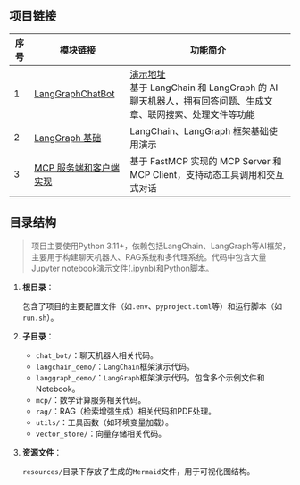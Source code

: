 ## 项目链接

| 序号  | 模块链接                                                         | 功能简介                                                                                           |
|-----|--------------------------------------------------------------|------------------------------------------------------------------------------------------------|
| 1   | [LangGraphChatBot](https://github.com/kdjlyy/LangGraphChatBot) | [演示地址](http://14.103.121.86:8090/)<br>基于 LangChain 和 LangGraph 的 AI 聊天机器人，拥有回答问题、生成文章、联网搜索、处理文件等功能 |
| 2   | [LangGraph 基础](./langgraph_demo/README.md) | LangChain、LangGraph 框架基础使用演示 |
| 3   | [MCP 服务端和客户端实现](./mcp/README.md) | 基于 FastMCP 实现的 MCP Server 和 MCP Client，支持动态工具调用和交互式对话 |                                                                                                 |

## 目录结构

> 项目主要使用Python 3.11+，依赖包括LangChain、LangGraph等AI框架，主要用于构建聊天机器人、RAG系统和多代理系统。代码中包含大量Jupyter notebook演示文件(.ipynb)和Python脚本。

1. **根目录**：

   包含了项目的主要配置文件（如`.env`、`pyproject.toml`等）和运行脚本（如`run.sh`）。

2. **子目录**：
   - `chat_bot/`：聊天机器人相关代码。
   - `langchain_demo/`：`LangChain`框架演示代码。
   - `langgraph_demo/`：`LangGraph`框架演示代码，包含多个示例文件和Notebook。
   - `mcp/`：数学计算服务相关代码。
   - `rag/`：RAG（检索增强生成）相关代码和PDF处理。
   - `utils/`：工具函数（如环境变量加载）。
   - `vector_store/`：向量存储相关代码。
3. **资源文件**：

   `resources/`目录下存放了生成的`Mermaid`文件，用于可视化图结构。
